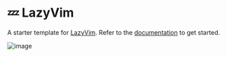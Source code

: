 # 💤 LazyVim

A starter template for [LazyVim](https://github.com/LazyVim/LazyVim).
Refer to the [documentation](https://lazyvim.github.io/installation) to get started.

![image](https://github.com/user-attachments/assets/c45e133a-14c3-42cf-a689-ca94cd6dcaac)
